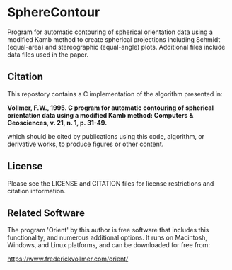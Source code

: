 # SphereContour
Program for automatic contouring of spherical orientation data using a modified Kamb method to create spherical projections including Schmidt (equal-area) and stereographic (equal-angle) plots. Additional files include data files used in the paper. 

## Citation
This repostory contains a C implementation of the algorithm presented in:

__Vollmer, F.W., 1995. C program for automatic contouring of spherical 
orientation data using a modified Kamb method: Computers & Geosciences, 
v. 21, n. 1, p. 31-49.__

which should be cited by publications using this code, algorithm, or derivative 
works, to produce figures or other content. 

## License
Please see the LICENSE and CITATION files for license restrictions and citation 
information.

## Related Software
The program 'Orient' by this author is free software that includes 
this functionality, and numerous additional options. It runs on Macintosh, 
Windows, and Linux platforms, and can be downloaded for free from: 

https://www.frederickvollmer.com/orient/
